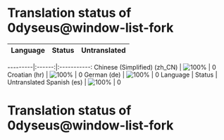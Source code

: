 # Translation status of 0dyseus@window-list-fork

Language | Status | Untranslated
---------|:------:|:-----------:

---------|:------:|:-----------:
Chinese (Simplified) (zh_CN) | ![100%](http://progressed.io/bar/100) | 0
Croatian (hr) | ![100%](http://progressed.io/bar/100) | 0
German (de) | ![100%](http://progressed.io/bar/100) | 0
Language | Status | Untranslated
Spanish (es) | ![100%](http://progressed.io/bar/100) | 0
# Translation status of 0dyseus@window-list-fork
